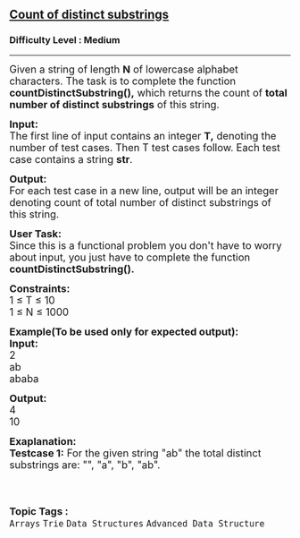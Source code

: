 <h2><a href="https://www.geeksforgeeks.org/problems/count-of-distinct-substrings/1">Count of distinct substrings</a></h2><h3>Difficulty Level : Medium</h3><hr><div class="problems_problem_content__Xm_eO"><p><span style="font-size:18px">Given a string of length <strong>N</strong> of lowercase alphabet characters. The task is to complete the function <strong>countDistinctSubstring(),</strong> which returns&nbsp;the count of <strong>total number of distinct substrings</strong> of this string.</span></p>

<p><span style="font-size:18px"><strong>Input:</strong><br>
The first line of input contains an integer <strong>T,</strong> denoting the number of test cases. Then T test cases follow. Each test case contains a string <strong>str</strong>.</span></p>

<p><span style="font-size:18px"><strong>Output:</strong><br>
For each test case in a new line, output will be an integer denoting&nbsp;count of total number of distinct substrings of this string.</span></p>

<p><span style="font-size:18px"><strong>User Task:</strong><br>
Since this is a functional problem you don't have to worry about input, you just have to complete the function <strong>countDistinctSubstring().</strong></span></p>

<p><span style="font-size:18px"><strong>Constraints:</strong><br>
1 ≤&nbsp;T ≤ 10<br>
1 ≤&nbsp;N ≤&nbsp;1000</span></p>

<p><span style="font-size:18px"><strong>Example(To be used only for expected output):<br>
Input:</strong><br>
2<br>
ab<br>
ababa</span></p>

<p><span style="font-size:18px"><strong>Output:</strong><br>
4<br>
10</span></p>

<p><span style="font-size:18px"><strong>Exaplanation:<br>
Testcase 1:</strong> For the given string "ab" the total distinct substrings are: "", "a", "b", "ab".</span><br>
&nbsp;</p>
</div><br><p><span style=font-size:18px><strong>Topic Tags : </strong><br><code>Arrays</code>&nbsp;<code>Trie</code>&nbsp;<code>Data Structures</code>&nbsp;<code>Advanced Data Structure</code>&nbsp;